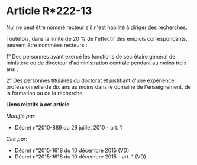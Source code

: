 # Article R*222-13

Nul ne peut être nommé recteur s'il n'est habilité à diriger des recherches.

Toutefois, dans la limite de 20 % de l'effectif des emplois correspondants, peuvent être nommées recteurs :

1° Des personnes ayant exercé les fonctions de secrétaire général de ministère ou de directeur d'administration centrale
pendant au moins trois ans ;

2° Des personnes titulaires du doctorat et justifiant d'une expérience professionnelle de dix ans au moins dans le domaine de
l'enseignement, de la formation ou de la recherche.

**Liens relatifs à cet article**

_Modifié par_:

  - Décret n°2010-889 du 29 juillet 2010 - art. 1

_Cité par_:

  - Décret n°2015-1618 du 10 décembre 2015 (VD)
  - Décret n°2015-1618 du 10 décembre 2015 - art. 1 (VD)
